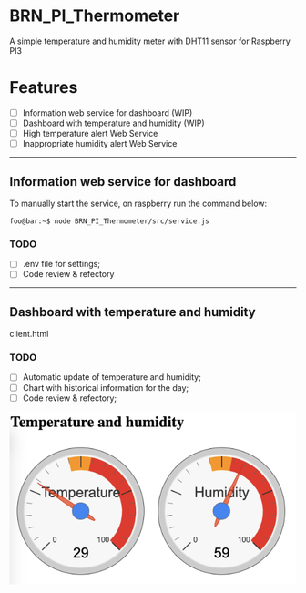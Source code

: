 # BRN_PI_Thermometer

A simple temperature and humidity meter with DHT11 sensor for Raspberry PI3

# Features

- [ ] Information web service for dashboard (WIP)
- [ ] Dashboard with temperature and humidity (WIP)
- [ ] High temperature alert Web Service
- [ ] Inappropriate humidity alert Web Service

---

## Information web service for dashboard

To manually start the service, on raspberry run the command below:

```console
foo@bar:~$ node BRN_PI_Thermometer/src/service.js
```

### TODO

- [ ] .env file for settings;
- [ ] Code review & refectory

---

## Dashboard with temperature and humidity

client.html

### TODO

- [ ] Automatic update of temperature and humidity;
- [ ] Chart with historical information for the day;
- [ ] Code review & refectory;

![Dashboard](doc/BRN_PI_Thermometer.png)
